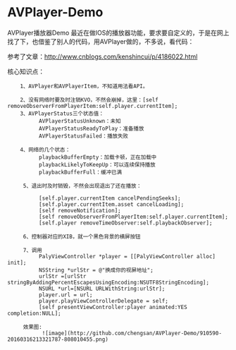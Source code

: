 # AVPlayer-Demo
AVPlayer播放器Demo
最近在做IOS的播放器功能，要求要自定义的，于是在网上找了下，也借鉴了别人的代码，用AVPlayer做的，不多说，看代码：

参考了文章：http://www.cnblogs.com/kenshincui/p/4186022.html

核心知识点：

        1、AVPlayer和AVPlayerItem，不知道用法看API。

        2、没有网络时要及时注销KVO，不然会崩掉，这里：[self removeObserverFromPlayerItem:self.player.currentItem];
        3、AVPlayerStatus三个状态值：
              AVPlayerStatusUnknown：未知
              AVPlayerStatusReadyToPlay：准备播放
              AVPlayerStatusFailed：播放失败

        4、网络的几个状态：
              playbackBufferEmpty：加载卡顿，正在加载中
              playbackLikelyToKeepUp：可以连续保持播放
              playbackBufferFull：缓冲已满

         5、退出时及时销毁，不然会出现退出了还在播放：
         
              [self.player.currentItem cancelPendingSeeks];
              [self.player.currentItem.asset cancelLoading];
              [self removeNotification];
              [self removeObserverFromPlayerItem:self.player.currentItem];
              [self.player removeTimeObserver:self.playbackObserver];
              
         6、控制器对应的XIB，就一个黑色背景的横屏按钮

         7、调用
              PalyViewController *player = [[PalyViewController alloc] init];
              NSString *urlStr = @"换成你的视屏地址";
              urlStr =[urlStr stringByAddingPercentEscapesUsingEncoding:NSUTF8StringEncoding];
              NSURL *url=[NSURL URLWithString:urlStr];
              player.url = url;
              player.playViewControllerDelegate = self;
              [self presentViewController:player animated:YES completion:NULL];
         
         效果图:
               ![image](http://github.com/chengsan/AVPlayer-Demo/910590-20160316213321787-808010455.png)
